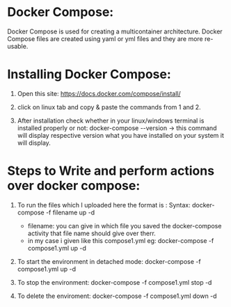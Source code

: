Docker Compose:
===============

Docker Compose is used for creating a multicontainer architecture.
Docker Compose files are created using yaml or yml files and they are more re-usable.

Installing Docker Compose:
===========================
1) Open this site:
    https://docs.docker.com/compose/install/
2) click on linux tab and copy & paste the commands from 1 and 2.

3) After installation check whether in your linux/windows terminal is installed properly or not:
    docker-compose --version
  -> this command will display respective version what you have installed on your system it will display.
  
Steps to Write and perform actions over docker compose:
===========================================================
1) To run the files which I uploaded here the format is :
   Syntax:
      docker-compose -f filename up -d
   - filename: you can give in which file you saved the docker-compose activity that file name should give over therr.
   - in my case i given like this compose1.yml
      eg: docker-compose -f compose1.yml up -d

2) To start the environment in detached mode:
    docker-compose -f compose1.yml up -d
    
3) To stop the environment:
    docker-compose -f compose1.yml stop -d
    
4) To delete the enviroment:
    docker-compose -f compose1.yml down -d

